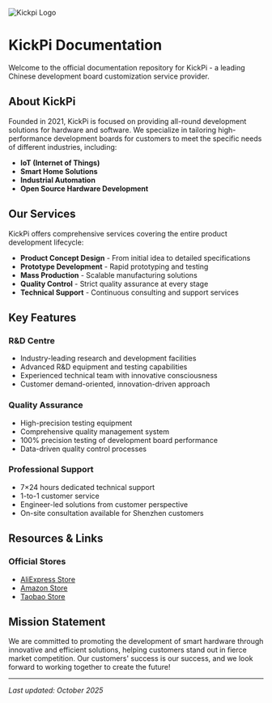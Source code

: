 ![Kickpi Logo](https://www.kickpi.com/wp-content/uploads/2024/09/kickpi-logo-1.png)

# KickPi Documentation

Welcome to the official documentation repository for KickPi - a leading Chinese development board customization service provider.

## About KickPi

Founded in 2021, KickPi is focused on providing all-round development solutions for hardware and software. We specialize in tailoring high-performance development boards for customers to meet the specific needs of different industries, including:

- **IoT (Internet of Things)**
- **Smart Home Solutions**
- **Industrial Automation**
- **Open Source Hardware Development**

## Our Services

KickPi offers comprehensive services covering the entire product development lifecycle:

- **Product Concept Design** - From initial idea to detailed specifications
- **Prototype Development** - Rapid prototyping and testing
- **Mass Production** - Scalable manufacturing solutions
- **Quality Control** - Strict quality assurance at every stage
- **Technical Support** - Continuous consulting and support services

## Key Features

### R&D Centre
- Industry-leading research and development facilities
- Advanced R&D equipment and testing capabilities
- Experienced technical team with innovative consciousness
- Customer demand-oriented, innovation-driven approach

### Quality Assurance
- High-precision testing equipment
- Comprehensive quality management system
- 100% precision testing of development board performance
- Data-driven quality control processes

### Professional Support
- 7×24 hours dedicated technical support
- 1-to-1 customer service
- Engineer-led solutions from customer perspective
- On-site consultation available for Shenzhen customers

## Resources & Links

### Official Stores
- [AliExpress Store](https://www.aliexpress.com/store/1104787456)
- [Amazon Store](https://www.amazon.com/stores/page/B337D5D4-BA62-4C89-84B5-18FC6BF81303)
- [Taobao Store](https://ozfc68l6j343ysxcgk2ddg9spdv7d8o.taobao.com/)

## Mission Statement

We are committed to promoting the development of smart hardware through innovative and efficient solutions, helping customers stand out in fierce market competition. Our customers' success is our success, and we look forward to working together to create the future!

---

*Last updated: October 2025*